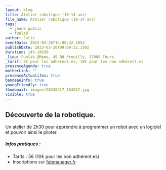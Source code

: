 ```yaml
---
layout: blog
title: Atelier robotique (10-14 ans)
file_name: Atelier robotique (10-14 ans)
tags:
  - jeune public
  - funlab
author: Julie
eventDate: 2023-04-26T14:00:32.105Z
publishDate: 2023-03-20T09:09:32.150Z
duration: 14h-16h30
_lieu: Funlab @Mame, 49 Bd Preuilly, 37000 Tours
_tarif: 5€ pour les adhérent.es, 10€ pour les non adhérent.es
presenceAgenda: true
motherLink: ""
presenceActualites: true
bandeauInfo: true
youngFriendly: true
thumbnail: images/20230317_163257.jpg
visible: true
---
```

## Découverte de la robotique.

Un atelier de 2h30 pour apprendre à programmer un robot avec un logiciel et pouvoir ainsi le piloter.

##### Infos pratiques : 
* Tarifs : 5€ (10€ pour les non adhérent.es)
* Inscriptions sur [fabmanager.fr](https://fabmanager.lafun.fr/#!/)